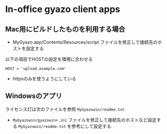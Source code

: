 In-office gyazo client apps
========================

## Mac用にビルドしたものを利用する場合

- MyGyazo.app/Contents/Resources/script ファイルを修正して接続先のホストを設定する

以下の項目でHOSTの設定を環境に合わせる

```
HOST = 'upload.example.com'
```

- httpsのみを使うようにしている


## Windowsのアプリ

ライセンス灯は次のファイルを参照 `MyGyazowin/readme.txt`

- `MyGyazowin/gyazowin+.ini` ファイルを修正して接続先のホストなど設定する
  `MyGyazowin/readme.txt` を参考にして設定する
